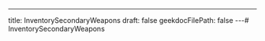 ---
title: InventorySecondaryWeapons
draft: false
geekdocFilePath: false
---# InventorySecondaryWeapons
